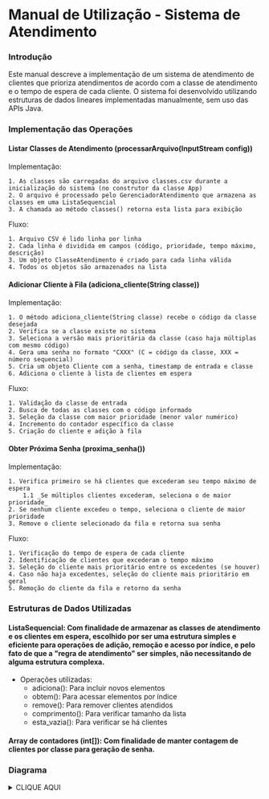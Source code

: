 # Manual de Utilização - Sistema de Atendimento

### Introdução
Este manual descreve a implementação de um sistema de atendimento de clientes que prioriza atendimentos de acordo com a classe de atendimento e o tempo de espera de cada cliente. O sistema foi desenvolvido utilizando estruturas de dados lineares implementadas manualmente, sem uso das APIs Java.

### Implementação das Operações

#### Listar Classes de Atendimento (processarArquivo(InputStream config))

Implementação:

    1. As classes são carregadas do arquivo classes.csv durante a inicialização do sistema (no construtor da classe App)
    2. O arquivo é processado pelo GerenciadorAtendimento que armazena as classes em uma ListaSequencial
    3. A chamada ao método classes() retorna esta lista para exibição

Fluxo:

    1. Arquivo CSV é lido linha por linha
    2. Cada linha é dividida em campos (código, prioridade, tempo máximo, descrição)
    3. Um objeto ClasseAtendimento é criado para cada linha válida
    4. Todos os objetos são armazenados na lista 

#### Adicionar Cliente à Fila (adiciona_cliente(String classe))

Implementação:

    1. O método adiciona_cliente(String classe) recebe o código da classe desejada
    2. Verifica se a classe existe no sistema
    3. Seleciona a versão mais prioritária da classe (caso haja múltiplas com mesmo código)
    4. Gera uma senha no formato "CXXX" (C = código da classe, XXX = número sequencial)
    5. Cria um objeto Cliente com a senha, timestamp de entrada e classe
    6. Adiciona o cliente à lista de clientes em espera

Fluxo:

    1. Validação da classe de entrada
    2. Busca de todas as classes com o código informado
    3. Seleção da classe com maior prioridade (menor valor numérico)
    4. Incremento do contador específico da classe
    5. Criação do cliente e adição à fila

#### Obter Próxima Senha (proxima_senha())

Implementação:

    1. Verifica primeiro se há clientes que excederam seu tempo máximo de espera
        1.1 _Se múltiplos clientes excederam, seleciona o de maior prioridade_
    2. Se nenhum cliente excedeu o tempo, seleciona o cliente de maior prioridade
    3. Remove o cliente selecionado da fila e retorna sua senha

Fluxo:

    1. Verificação do tempo de espera de cada cliente
    2. Identificação de clientes que excederam o tempo máximo
    3. Seleção do cliente mais prioritário entre os excedentes (se houver)
    4. Caso não haja excedentes, seleção do cliente mais prioritário em geral
    5. Remoção do cliente da fila e retorno da senha

### Estruturas de Dados Utilizadas
#### __ListaSequencial<T>__: Com finalidade de armazenar as classes de atendimento e os clientes em espera, escolhido por ser uma estrutura simples e eficiente para operações de adição, remoção e acesso por índice, e pelo fato de que a "regra de atendimento" ser simples, não necessitando de alguma estrutura complexa.

- Operações utilizadas:
    - adiciona(): Para incluir novos elementos
    - obtem(): Para acessar elementos por índice
    - remove(): Para remover clientes atendidos
    - comprimento(): Para verificar tamanho da lista
    - esta_vazia(): Para verificar se há clientes

#### __Array de contadores (int[])__: Com finalidade de manter contagem de clientes por classe para geração de senha.

### Diagrama
<details>
    <summary>CLIQUE AQUI</summary>
    
```mermaid
classDiagram
    class ListaSequencial~T~ {
        -T[] area
        -int len
        -final int defcap
        +ListaSequencial()
        +expande(int len)
        +expande()
        +esta_vazia() boolean
        +capacidade() int
        +adiciona(T elemento)
        +insere(int indice, T elemento)
        +remove(int indice)
        +remove_ultimo()
        +procura(T valor) int
        +obtem(int indice) T
        +substitui(int indice, T valor)
        +comprimento() int
        +limpa()
        +ordena()
        -bubbleSort()
        -selectionSort()
        -mergeSort(T[] array, int left, int right)
        -merge(T[] array, int left, int middle, int right)
    }

    class App {
        -final String CONFIG_FILE
        -GerenciadorAtendimento gerenciadorAtendimento
        +App()
        +classes() ListaSequencial~ClasseAtendimento~
        +adiciona_cliente(String classe) String
        +proxima_senha() String
    }

    class ClasseAtendimento {
        -char codigo
        -String descricao
        -int tempo_maximo_espera
        -int prioridade
        +ClasseAtendimento(char, String, int, int)
    }

    class Cliente {
        -String senha
        -long tempoDeEntrada
        -ClasseAtendimento classe
        +Cliente(int, long, ClasseAtendimento, int)
    }

    class GerenciadorAtendimento {
        -ListaSequencial~ClasseAtendimento~ l_classes
        -ListaSequencial~Cliente~ l_clientes
        -int[] contadores
        +GerenciadorAtendimento()
        +processarArquivo(InputStream config)
        +classes() ListaSequencial~ClasseAtendimento~
        +adiciona_cliente(String classe) String
        +proxima_senha() String
    }

    App --> GerenciadorAtendimento
    GerenciadorAtendimento --> ListaSequencial~ClasseAtendimento~
    GerenciadorAtendimento --> ListaSequencial~Cliente~
    GerenciadorAtendimento --> ClasseAtendimento
    GerenciadorAtendimento --> Cliente
    Cliente --> ClasseAtendimento
```
</details>

